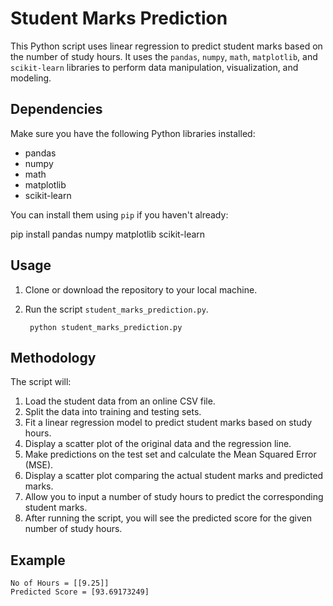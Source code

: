 # Student Marks Prediction

This Python script uses linear regression to predict student marks based on the number of study hours. It uses the `pandas`, `numpy`, `math`, `matplotlib`, and `scikit-learn` libraries to perform data manipulation, visualization, and modeling.

## Dependencies

Make sure you have the following Python libraries installed:

- pandas
- numpy
- math
- matplotlib
- scikit-learn

You can install them using `pip` if you haven't already:

pip install pandas numpy matplotlib scikit-learn

## Usage

1. Clone or download the repository to your local machine.

2. Run the script `student_marks_prediction.py`.

        python student_marks_prediction.py
## Methodology
The script will:

1. Load the student data from an online CSV file.
2. Split the data into training and testing sets.
3. Fit a linear regression model to predict student marks based on study hours.
4. Display a scatter plot of the original data and the regression line.
5. Make predictions on the test set and calculate the Mean Squared Error (MSE).
6. Display a scatter plot comparing the actual student marks and predicted marks.
7. Allow you to input a number of study hours to predict the corresponding student marks.
8. After running the script, you will see the predicted score for the given number of study hours.

## Example
    No of Hours = [[9.25]]
    Predicted Score = [93.69173249]
